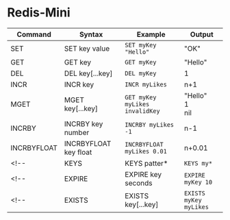 # Redis-Mini

| Command | Syntax | Example | Output |
|---------|--------|---------|--------|
| SET | SET key value | `SET myKey "Hello"` | "OK"|
| GET | GET key | `GET myKey` | "Hello"|
| DEL | DEL key[...key] | `DEL myKey` | 1 |
| INCR | INCR key | `INCR myLikes` | n+1 |
| MGET | MGET key[...key] | `GET myKey myLikes invalidKey` | "Hello"</br>1</br>nil |
| INCRBY | INCRBY key number | `INCRBY myLikes -1` | n-1 |
| INCRBYFLOAT | INCRBYFLOAT key float | `INCRBYFLOAT myLikes 0.01` | n+0.01 |
<!-- | KEYS | KEYS patter* | `KEYS my*` | | -->
<!-- | EXPIRE | EXPIRE key seconds | `EXPIRE myKey 10` | 1 |  -->
<!-- | EXISTS | EXISTS key[...key] | `EXISTS myKey myLikes` | 1, 0|  -->
